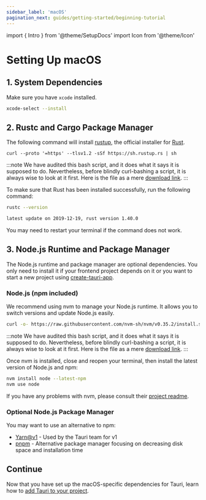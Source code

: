 ```yaml
---
sidebar_label: 'macOS'
pagination_next: guides/getting-started/beginning-tutorial
---
```


import { Intro } from '@theme/SetupDocs'
import Icon from '@theme/Icon'

# Setting Up macOS

<Intro />

## 1. System Dependencies&nbsp;<Icon title="alert" color="danger"/>

Make sure you have `xcode` installed.

```bash
xcode-select --install
```

## 2. Rustc and Cargo Package Manager&nbsp;<Icon title="control-skip-forward" color="warning"/>

The following command will install [rustup], the official installer for [Rust].

```
curl --proto '=https' --tlsv1.2 -sSf https://sh.rustup.rs | sh
```

:::note
We have audited this bash script, and it does what it says it is supposed to do. Nevertheless, before blindly curl-bashing a script, it is always wise to look at it first. Here is the file as a mere [download link][rustup.sh].
:::

To make sure that Rust has been installed successfully, run the following command:

```bash
rustc --version

latest update on 2019-12-19, rust version 1.40.0
```

You may need to restart your terminal if the command does not work.

## 3. Node.js Runtime and Package Manager&nbsp;<Icon title="control-skip-forward" color="warning"/>

The Node.js runtime and package manager are optional dependencies. You only need to install it if your frontend project depends on it or you want to start a new project using [create-tauri-app].

### Node.js (npm included)

We recommend using nvm to manage your Node.js runtime. It allows you to switch versions and update Node.js easily.

```bash
curl -o- https://raw.githubusercontent.com/nvm-sh/nvm/v0.35.2/install.sh | bash
```

:::note
We have audited this bash script, and it does what it says it is supposed to do. Nevertheless, before blindly curl-bashing a script, it is always wise to look at it first. Here is the file as a mere [download link][nvm install.sh].
:::

Once nvm is installed, close and reopen your terminal, then install the latest version of Node.js and npm:

```bash
nvm install node --latest-npm
nvm use node
```

If you have any problems with nvm, please consult their [project readme][nvm].

### Optional Node.js Package Manager

You may want to use an alternative to npm:

- [Yarn@v1] - Used by the Tauri team for v1
- [pnpm] - Alternative package manager focusing on decreasing disk space and installation time

## Continue

Now that you have set up the macOS-specific dependencies for Tauri, learn how to [add Tauri to your project][beginning tutorial].

[create-tauri-app]: ../beginning-tutorial#1-start-a-new-tauri-project
[nvm]: https://github.com/nvm-sh/nvm
[nvm install.sh]: https://raw.githubusercontent.com/nvm-sh/nvm/v0.35.2/install.sh
[beginning tutorial]: ../beginning-tutorial.md
[yarn@v1]: https://classic.yarnpkg.com/en/docs/getting-started
[pnpm]: https://pnpm.js.org/en/installation
[rustup]: https://rustup.rs/
[rust]: https://www.rust-lang.org/
[rustup.sh]: https://sh.rustup.rs/
